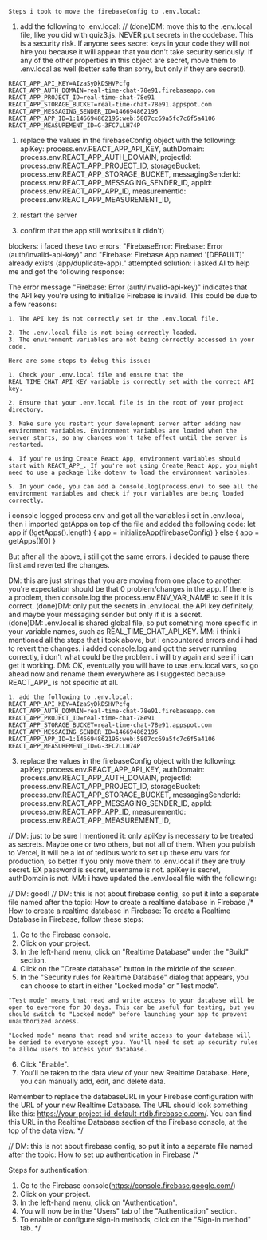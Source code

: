     Steps i took to move the firebaseConfig to .env.local:
  1. add the following to .env.local:
   // (done)DM: move this to the .env.local file, like you did with quiz3.js. NEVER put secrets in the codebase. This is a security risk. If anyone sees secret keys in your code they will not hire you because it will appear that you don't take security seriously. If any of the other properties in this object are secret, move them to .env.local as well (better safe than sorry, but only if they are secret!).

    REACT_APP_API_KEY=AIzaSyDkDSHVPcfg
    REACT_APP_AUTH_DOMAIN=real-time-chat-78e91.firebaseapp.com
    REACT_APP_PROJECT_ID=real-time-chat-78e91
    REACT_APP_STORAGE_BUCKET=real-time-chat-78e91.appspot.com
    REACT_APP_MESSAGING_SENDER_ID=146694862195
    REACT_APP_APP_ID=1:146694862195:web:5807cc69a5fc7c6f5a4106
    REACT_APP_MEASUREMENT_ID=G-3FC7LLH74P

  1. replace the values in the firebaseConfig object with the following:
    apiKey: process.env.REACT_APP_API_KEY,
    authDomain: process.env.REACT_APP_AUTH_DOMAIN,
    projectId: process.env.REACT_APP_PROJECT_ID,
    storageBucket: process.env.REACT_APP_STORAGE_BUCKET,
    messagingSenderId: process.env.REACT_APP_MESSAGING_SENDER_ID,
    appId: process.env.REACT_APP_APP_ID,
    measurementId: process.env.REACT_APP_MEASUREMENT_ID,

  2. restart the server
  3. confirm that the app still works(but it didn't)

  blockers: i faced these two errors: "FirebaseError: Firebase: Error (auth/invalid-api-key)" and "Firebase: Firebase App named '[DEFAULT]' already exists (app/duplicate-app)."
  attempted solution: i asked AI to help me and got the following response:

  The error message "Firebase: Error (auth/invalid-api-key)" indicates that the API key you're using to initialize Firebase is invalid. This could be due to a few reasons:

    1. The API key is not correctly set in the .env.local file.

    2. The .env.local file is not being correctly loaded.
    3. The environment variables are not being correctly accessed in your code.

    Here are some steps to debug this issue:

    1. Check your .env.local file and ensure that the REAL_TIME_CHAT_API_KEY variable is correctly set with the correct API key.

    2. Ensure that your .env.local file is in the root of your project directory.

    3. Make sure you restart your development server after adding new environment variables. Environment variables are loaded when the server starts, so any changes won't take effect until the server is restarted.

    4. If you're using Create React App, environment variables should start with REACT_APP_. If you're not using Create React App, you might need to use a package like dotenv to load the environment variables.

    5. In your code, you can add a console.log(process.env) to see all the environment variables and check if your variables are being loaded correctly.
i console logged process.env and got all the variables i set in .env.local, then i imported getApps on top of the file and added the following code:
  let app
  if (!getApps().length) {
    app = initializeApp(firebaseConfig)
  } else {
    app = getApps()[0]
  }

  But after all the above, i still got the same errors. i decided to pause there first and reverted the changes.

  DM: this are just strings that you are moving from one place to another. you're expectation should be that 0 problem/changes in the app. If there is a problem, then console.log the process.env.ENV_VAR_NAME to see if it is correct. 
  (done)DM: only put the secrets in .env.local. the API key definitely, and maybe your messaging sender but only if it is a secret.  
  (done)DM: .env.local is shared global file, so put something more specific in your variable names, such as REAL_TIME_CHAT_API_KEY. MM: i think i mentioned all the steps that i took above, but i encountered errors and i had to revert the changes. i added console.log and got the server running correctly, i don't what could be the problem. i will try again and see if i can get it working. DM: OK, eventually you will have to use .env.local vars, so go ahead now and rename them everywhere as I suggested because REACT_APP_ is not specific at all.

    1. add the following to .env.local:
    REACT_APP_API_KEY=AIzaSyDkDSHVPcfg
    REACT_APP_AUTH_DOMAIN=real-time-chat-78e91.firebaseapp.com
    REACT_APP_PROJECT_ID=real-time-chat-78e91
    REACT_APP_STORAGE_BUCKET=real-time-chat-78e91.appspot.com
    REACT_APP_MESSAGING_SENDER_ID=146694862195
    REACT_APP_APP_ID=1:146694862195:web:5807cc69a5fc7c6f5a4106
    REACT_APP_MEASUREMENT_ID=G-3FC7LLH74P

  3. replace the values in the firebaseConfig object with the following:
    apiKey: process.env.REACT_APP_API_KEY,
    authDomain: process.env.REACT_APP_AUTH_DOMAIN,
    projectId: process.env.REACT_APP_PROJECT_ID,
    storageBucket: process.env.REACT_APP_STORAGE_BUCKET,
    messagingSenderId: process.env.REACT_APP_MESSAGING_SENDER_ID,
    appId: process.env.REACT_APP_APP_ID,
    measurementId: process.env.REACT_APP_MEASUREMENT_ID,
 
  // DM: just to be sure I mentioned it: only apiKey is necessary to be treated as secrets. Maybe one or two others, but not all of them. When you publish to Vercel, it will be a lot of tedious work to set up these env vars for production, so better if you only move them to .env.local if they are truly secret. EX password is secret, username is not. apiKey is secret, authDomain is not. MM: i have updated the .env.local file with the following:


 // DM: good!
 // DM: this is not about firebase config, so put it into a separate file named after the topic: How to create a realtime database in Firebase
/*
How to create a realtime database in Firebase:
To create a Realtime Database in Firebase, follow these steps:

  1. Go to the Firebase console.
  2. Click on your project.
  3. In the left-hand menu, click on "Realtime Database" under the "Build" section.
  4. Click on the "Create database" button in the middle of the screen.
  5. In the "Security rules for Realtime Database" dialog that appears, you can choose to start in either "Locked mode" or "Test mode".

    "Test mode" means that read and write access to your database will be open to everyone for 30 days. This can be useful for testing, but you should switch to "Locked mode" before launching your app to prevent unauthorized access.

    "Locked mode" means that read and write access to your database will be denied to everyone except you. You'll need to set up security rules to allow users to access your database.

  6. Click "Enable".
  7. You'll be taken to the data view of your new Realtime Database. Here, you can manually add, edit, and delete data.

Remember to replace the databaseURL in your Firebase configuration with the URL of your new Realtime Database. The URL should look something like this: https://your-project-id-default-rtdb.firebaseio.com/. 
You can find this URL in the Realtime Database section of the Firebase console, at the top of the data view.
*/

// DM: this is not about firebase config, so put it into a separate file named after the topic: How to set up authentication in Firebase
/*

Steps for authentication:
  1. Go to the Firebase console(https://console.firebase.google.com/)
  2. Click on your project.
  3. In the left-hand menu, click on "Authentication".
  4. You will now be in the "Users" tab of the "Authentication" section.
  5. To enable or configure sign-in methods, click on the "Sign-in method" tab.
*/
